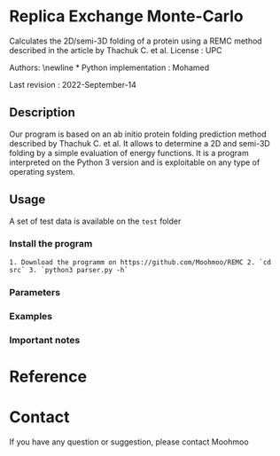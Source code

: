 # Replica Exchange Monte-Carlo
Calculates the 2D/semi-3D folding of a protein using a REMC method described in the article by Thachuk C. et al.
License : UPC

Authors: \newline
    * Python implementation : Mohamed

Last revision : 2022-September-14
## Description
Our program is based on an ab initio protein folding prediction method described by Thachuk C. et al.
It allows to determine a 2D and semi-3D folding by a simple evaluation of energy functions. It is a program
interpreted on the Python 3 version and is exploitable on any type of operating system.
## Usage
A set of test data is available on the `test` folder
### Install the program
    1. Download the programm on https://github.com/Moohmoo/REMC 2. `cd src` 3. `python3 parser.py -h`
### Parameters

### Examples

### Important notes

# Reference

# Contact

If you have any question or suggestion, please contact Moohmoo
